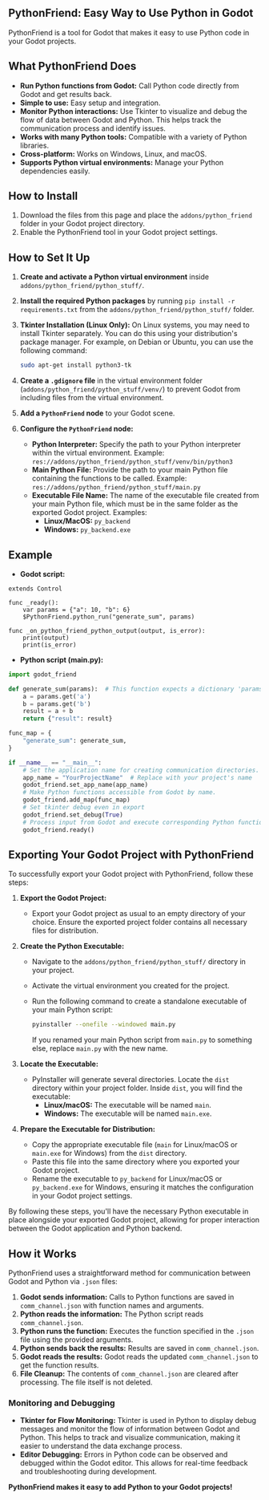 ## PythonFriend: Easy Way to Use Python in Godot

PythonFriend is a tool for Godot that makes it easy to use Python code in your Godot projects.

## What PythonFriend Does

- **Run Python functions from Godot:** Call Python code directly from Godot and get results back.
- **Simple to use:** Easy setup and integration.
- **Monitor Python interactions:** Use Tkinter to visualize and debug the flow of data between Godot and Python. This helps track the communication process and identify issues.
- **Works with many Python tools:** Compatible with a variety of Python libraries.
- **Cross-platform:** Works on Windows, Linux, and macOS.
- **Supports Python virtual environments:** Manage your Python dependencies easily.

## How to Install

1. Download the files from this page and place the `addons/python_friend` folder in your Godot project directory.
2. Enable the PythonFriend tool in your Godot project settings.

## How to Set It Up

1. **Create and activate a Python virtual environment** inside `addons/python_friend/python_stuff/`.
2. **Install the required Python packages** by running `pip install -r requirements.txt` from the `addons/python_friend/python_stuff/` folder.
3. **Tkinter Installation (Linux Only):** On Linux systems, you may need to install Tkinter separately. You can do this using your distribution's package manager. For example, on Debian or Ubuntu, you can use the following command:

   ```bash
   sudo apt-get install python3-tk 
   ```
4. **Create a `.gdignore` file** in the virtual environment folder (`addons/python_friend/python_stuff/venv/`) to prevent Godot from including files from the virtual environment.
5. **Add a `PythonFriend` node** to your Godot scene.
6. **Configure the `PythonFriend` node:**
   - **Python Interpreter:** Specify the path to your Python interpreter within the virtual environment. Example: `res://addons/python_friend/python_stuff/venv/bin/python3`
   - **Main Python File:** Provide the path to your main Python file containing the functions to be called. Example: `res://addons/python_friend/python_stuff/main.py`
   - **Executable File Name:** The name of the executable file created from your main Python file, which must be in the same folder as the exported Godot project. Examples:
     - **Linux/MacOS:** `py_backend`
     - **Windows:** `py_backend.exe`

## Example

- **Godot script:**

```gdscript
extends Control

func _ready():
    var params = {"a": 10, "b": 6}
    $PythonFriend.python_run("generate_sum", params)

func _on_python_friend_python_output(output, is_error):
    print(output)
    print(is_error)
```

- **Python script (main.py):**

```python
import godot_friend

def generate_sum(params):  # This function expects a dictionary 'params' containing 'a' and 'b' keys.
    a = params.get('a')
    b = params.get('b')
    result = a + b
    return {"result": result}

func_map = {
    "generate_sum": generate_sum,
}

if __name__ == "__main__":
    # Set the application name for creating communication directories.
    app_name = "YourProjectName"  # Replace with your project's name
    godot_friend.set_app_name(app_name)
    # Make Python functions accessible from Godot by name.
    godot_friend.add_map(func_map)
    # Set tkinter debug even in export
    godot_friend.set_debug(True)
    # Process input from Godot and execute corresponding Python functions.
    godot_friend.ready()
```

## Exporting Your Godot Project with PythonFriend

To successfully export your Godot project with PythonFriend, follow these steps:

1. **Export the Godot Project:**
   - Export your Godot project as usual to an empty directory of your choice. Ensure the exported project folder contains all necessary files for distribution.

2. **Create the Python Executable:**
   - Navigate to the `addons/python_friend/python_stuff/` directory in your project.
   - Activate the virtual environment you created for the project.
   - Run the following command to create a standalone executable of your main Python script:

     ```sh
     pyinstaller --onefile --windowed main.py
     ```

     If you renamed your main Python script from `main.py` to something else, replace `main.py` with the new name.

3. **Locate the Executable:**
   - PyInstaller will generate several directories. Locate the `dist` directory within your project folder. Inside `dist`, you will find the executable:
     - **Linux/macOS:** The executable will be named `main`.
     - **Windows:** The executable will be named `main.exe`.

4. **Prepare the Executable for Distribution:**
   - Copy the appropriate executable file (`main` for Linux/macOS or `main.exe` for Windows) from the `dist` directory.
   - Paste this file into the same directory where you exported your Godot project.
   - Rename the executable to `py_backend` for Linux/macOS or `py_backend.exe` for Windows, ensuring it matches the configuration in your Godot project settings.

By following these steps, you'll have the necessary Python executable in place alongside your exported Godot project, allowing for proper interaction between the Godot application and Python backend.

## How it Works

PythonFriend uses a straightforward method for communication between Godot and Python via `.json` files:

1. **Godot sends information:** Calls to Python functions are saved in `comm_channel.json` with function names and arguments.
2. **Python reads the information:** The Python script reads `comm_channel.json`.
3. **Python runs the function:** Executes the function specified in the `.json` file using the provided arguments.
4. **Python sends back the results:** Results are saved in `comm_channel.json`.
5. **Godot reads the results:** Godot reads the updated `comm_channel.json` to get the function results.
6. **File Cleanup:** The contents of `comm_channel.json` are cleared after processing. The file itself is not deleted.

### Monitoring and Debugging

- **Tkinter for Flow Monitoring:** Tkinter is used in Python to display debug messages and monitor the flow of information between Godot and Python. This helps to track and visualize communication, making it easier to understand the data exchange process.
- **Editor Debugging:** Errors in Python code can be observed and debugged within the Godot editor. This allows for real-time feedback and troubleshooting during development.


**PythonFriend makes it easy to add Python to your Godot projects!** 



